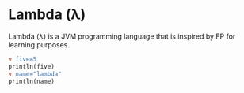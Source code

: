 # Lambda (λ)
Lambda (λ) is a JVM programming language that is inspired by FP for learning purposes.

```l
v five=5
println(five)
v name="lambda"
println(name)
```